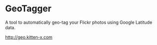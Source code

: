 GeoTagger
=========

A tool to automatically geo-tag your Flickr photos using Google Latitude data.

<http://geo.kitten-x.com>
